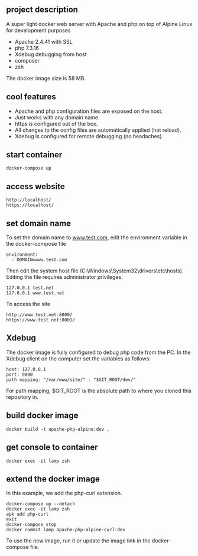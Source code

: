 ## project description

A super light docker web server with Apache and php on top of Alpine Linux for development purposes

- Apache 2.4.41 with SSL
- php 7.3.16
- Xdebug debugging from host
- composer
- zsh

The docker image size is 58 MB.

## cool features

- Apache and php configuration files are exposed on the host.
- Just works with any domain name.
- https is configured out of the box.
- All changes to the config files are automatically applied (hot reload).
- Xdebug is configured for remote debugging (no headaches).

## start container

    docker-compose up

## access website

    http://localhost/
    https://localhost/

## set domain name

To set the domain name to www.test.com, edit the environment variable in the docker-compose file

    environment:
      - DOMAIN=www.test.com

Then edit the system host file (C:\Windows\System32\drivers\etc\hosts). Editing the file requires administrator privileges.

    127.0.0.1 test.net
    127.0.0.1 www.test.net

To access the site

    http://www.test.net:8000/
    https://www.test.net:8001/

## Xdebug

The docker image is fully configured to debug php code from the PC.
In the Xdebug client on the computer set the variables as follows:

    host: 127.0.0.1
    port: 9000
    path mapping: "/var/www/site/" : "$GIT_ROOT/dev/"

For path mapping, $GIT_ROOT is the absolute path to where you cloned this
repository in.

## build docker image

    docker build -t apache-php-alpine:dev .

## get console to container

    docker exec -it lamp zsh

## extend the docker image

In this example, we add the php-curl extension.

    docker-compose up --detach
    docker exec -it lamp zsh
    apk add php-curl
    exit
    docker-compose stop
    docker commit lamp apache-php-alpine-curl:dev

To use the new image, run it or update the image link in the docker-compose file.
